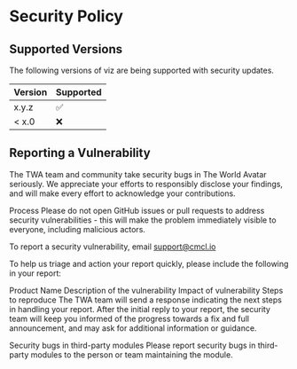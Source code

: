 # Security Policy

## Supported Versions

The following versions of viz are being supported with security updates.

| Version | Supported          |
| ------- | ------------------ |
| x.y.z   | :white_check_mark: |
| < x.0   | :x:                |

## Reporting a Vulnerability

The TWA team and community take security bugs in The World Avatar seriously. We appreciate your efforts to responsibly disclose your findings, and will make every effort to acknowledge your contributions.

Process
Please do not open GitHub issues or pull requests to address security vulnerabilities - this will make the problem immediately visible to everyone, including malicious actors.

To report a security vulnerability, email <support@cmcl.io>

To help us triage and action your report quickly, please include the following in your report:

Product Name
Description of the vulnerability
Impact of vulnerability
Steps to reproduce
The TWA team will send a response indicating the next steps in handling your report. After the initial reply to your report, the security team will keep you informed of the progress towards a fix and full announcement, and may ask for additional information or guidance.

Security bugs in third-party modules
Please report security bugs in third-party modules to the person or team maintaining the module.
